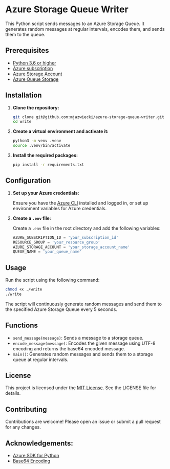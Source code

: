 # Azure Storage Queue Writer
This Python script sends messages to an Azure Storage Queue. It generates random messages at regular intervals, encodes them, and sends them to the queue.

## Prerequisites

- [Python 3.6 or higher](https://www.python.org/downloads/)
- [Azure subscription](https://azure.microsoft.com/free/)
- [Azure Storage Account](https://azure.microsoft.com/services/storage/)
- [Azure Queue Storage](https://docs.microsoft.com/azure/storage/queues/)

## Installation

1. **Clone the repository:**

    ```sh
    git clone git@github.com:mjazwiecki/azure-storage-queue-writer.git
    cd write
    ```

2. **Create a virtual environment and activate it:**

    ```sh
    python3 -m venv .venv
    source .venv/bin/activate
    ```

3. **Install the required packages:**

    ```sh
    pip install -r requirements.txt
    ```

## Configuration

1. **Set up your Azure credentials:**

    Ensure you have the [Azure CLI](https://docs.microsoft.com/cli/azure/install-azure-cli) installed and logged in, or set up environment variables for Azure credentials.

2. **Create a `.env` file:**

    Create a `.env` file in the root directory and add the following variables:

    ```python
    AZURE_SUBSCRIPTION_ID = 'your_subscription_id'
    RESOURCE_GROUP = 'your_resource_group'
    AZURE_STORAGE_ACCOUNT = 'your_storage_account_name'
    QUEUE_NAME = 'your_queue_name'
    ```

## Usage

Run the script using the following command:

```sh
chmod +x ./write
./write
```

The script will continuously generate random messages and send them to the specified Azure Storage Queue every 5 seconds.

## Functions
- `send_message(message)`: Sends a message to a storage queue.
- `encode_message(message)`: Encodes the given message using UTF-8 encoding and returns the base64 encoded message.
- `main()`: Generates random messages and sends them to a storage queue at regular intervals.

## License
This project is licensed under the [MIT License](https://opensource.org/licenses/MIT). See the LICENSE file for details.

## Contributing
Contributions are welcome! Please open an issue or submit a pull request for any changes.

## Acknowledgements:
- [Azure SDK for Python](https://github.com/Azure/azure-sdk-for-python)
- [Base64 Encoding](https://docs.python.org/3/library/base64.html)
